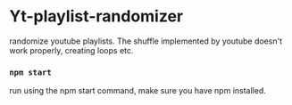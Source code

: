 # Yt-playlist-randomizer
randomize youtube playlists. The shuffle implemented by youtube doesn't work properly, creating loops etc.

### `npm start`

run using the npm start command, make sure you have npm installed.